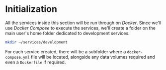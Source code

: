 # Initialization

All the services inside this section will be run through on *Docker*. Since we'll use *Docker Compose* to execute the services, we'll create a folder on the main user's home folder dedicated to development services.

```bash
mkdir ~/services/development
```

For each service created, there will be a subfolder where a `docker-compose.yml` file will be located, alongside any data volumes required and even a `Dockerfile` if required.
